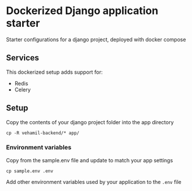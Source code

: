 # Dockerized Django application starter

Starter configurations for a django project, deployed with docker compose

## Services
This dockerized setup adds support for:
- Redis
- Celery


## Setup

Copy the contents of your django project folder into the app directory

```shell
cp -R vehamil-backend/* app/
```

### Environment variables
Copy from the sample.env file and update to match your app settings

```shell
cp sample.env .env
```
Add other environment variables used by your application to the `.env` file
